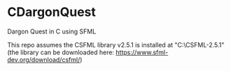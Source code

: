 # CDargonQuest
Dargon Quest in C using SFML

This repo assumes the CSFML library v2.5.1 is installed at "C:\CSFML-2.5.1" (the library can be downloaded here: https://www.sfml-dev.org/download/csfml/)
